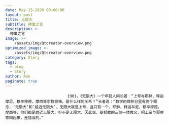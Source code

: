```yaml
---
date: May-15-2020 00:00:00
layout: post
title: 无限大
subtitle: 神寓之言
description: >-
  神寓之言
image: >-
    /assets/img/Qtcreator-overview.png
optimized_image: >-
    /assets/img/Qtcreator-overview.png
category: Story
tags:
  - blog
  - Story
author: Ron
paginate: true
---
```


							　　1901，《无限大》一个年轻人问长者：“上帝与耶稣，释迦摩尼，穆罕穆德，摩西等宗教领袖，是什么样的关系？”长者说：“数学的微积分里有两个概念，‘无限大’和‘趋近无限大’，无限大就是上帝，且只有一个，耶稣，释迦牟尼，穆罕穆德，摩西等，他们都是趋近无限大，但不是无限大，因此说，基督教的三位一体教义，把上帝与耶稣等同起来，是错误的。”
							
							
						